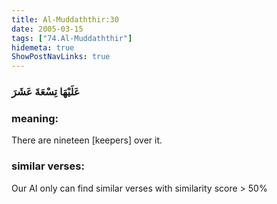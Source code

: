 ```yaml
---
title: Al-Muddaththir:30
date: 2005-03-15
tags: ["74.Al-Muddaththir"]
hidemeta: true 
ShowPostNavLinks: true 
---
```

### عَلَيْهَا تِسْعَةَ عَشَرَ
### meaning: 
There are nineteen [keepers] over it.
### similar verses: 

Our AI only can find similar verses with similarity score > 50% 





